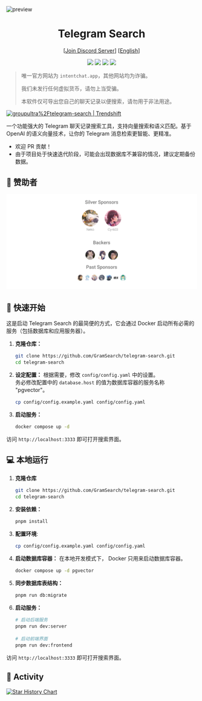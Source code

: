![preview](./docs/assets/preview.png)

<h1 align="center">Telegram Search</h1>

<p align="center">
  [<a href="https://discord.gg/NzYsmJSgCT">Join Discord Server</a>] [<a href="./docs/README_EN.md">English</a>]
</p>

<p align="center">
  <a href="https://deepwiki.com/GramSearch/telegram-search"><img src="https://deepwiki.com/badge.svg"></a>
  <a href="https://github.com/GramSearch/telegram-search/blob/main/LICENSE"><img src="https://img.shields.io/github/license/GramSearch/telegram-search.svg?style=flat&colorA=080f12&colorB=1fa669"></a>
    <a href="https://discord.gg/NzYsmJSgCT"><img src="https://img.shields.io/badge/dynamic/json?url=https%3A%2F%2Fdiscord.com%2Fapi%2Finvites%2FNzYsmJSgCT%3Fwith_counts%3Dtrue&query=%24.approximate_member_count&suffix=%20members&logo=discord&logoColor=white&label=%20&color=7389D8&labelColor=6A7EC2"></a>
  <a href="https://t.me/+Gs3SH2qAPeFhYmU9"><img src="https://img.shields.io/badge/Telegram-%235AA9E6?logo=telegram&labelColor=FFFFFF"></a>
</p>

> 唯一官方网站为 `intentchat.app`，其他网站均为诈骗。
>
> 我们未发行任何虚拟货币，请勿上当受骗。
>
> 本软件仅可导出您自己的聊天记录以便搜索，请勿用于非法用途。

<a href="https://trendshift.io/repositories/13868" target="_blank"><img src="https://trendshift.io/api/badge/repositories/13868" alt="groupultra%2Ftelegram-search | Trendshift" style="width: 250px; height: 55px;" width="250" height="55"/></a>

一个功能强大的 Telegram 聊天记录搜索工具，支持向量搜索和语义匹配。基于 OpenAI 的语义向量技术，让你的 Telegram 消息检索更智能、更精准。

- 欢迎 PR 贡献！
- 由于项目处于快速迭代阶段，可能会出现数据库不兼容的情况，建议定期备份数据。

## 💖 赞助者

![Sponsors](https://github.com/luoling8192/luoling8192/raw/master/sponsorkit/sponsors.svg)

## 🚀 快速开始

这是启动 Telegram Search 的最简便的方式，它会通过 Docker 启动所有必需的服务（包括数据库和应用服务器）。

1.  **克隆仓库：**

    ```bash
    git clone https://github.com/GramSearch/telegram-search.git
    cd telegram-search
    ```

2.  **设定配置：**
    根据需要，修改 `config/config.yaml` 中的设置。\
    务必修改配置中的 `database.host` 的值为数据库容器的服务名称 "pgvector"。
    ```bash
    cp config/config.example.yaml config/config.yaml
    ```

3.  **启动服务：**

    ```bash
    docker compose up -d
    ```

访问 `http://localhost:3333` 即可打开搜索界面。

## 💻 本地运行

1.  **克隆仓库**

    ```bash
    git clone https://github.com/GramSearch/telegram-search.git
    cd telegram-search
    ```

2.  **安装依赖：**

    ```bash
    pnpm install
    ```

3.  **配置环境**:

    ```bash
    cp config/config.example.yaml config/config.yaml
    ```

4.  **启动数据库容器：**
    在本地开发模式下， Docker 只用来启动数据库容器。

    ```bash
    docker compose up -d pgvector
    ```

5.  **同步数据库表结构：**

    ```bash
    pnpm run db:migrate
    ```

6.  **启动服务：**

    ```bash
    # 启动后端服务
    pnpm run dev:server

    # 启动前端界面
    pnpm run dev:frontend
    ```

访问 `http://localhost:3333` 即可打开搜索界面。

## 🚀 Activity

[![Star History Chart](https://api.star-history.com/svg?repos=luoling8192/telegram-search&type=Date)](https://star-history.com/#luoling8192/telegram-search&Date)
